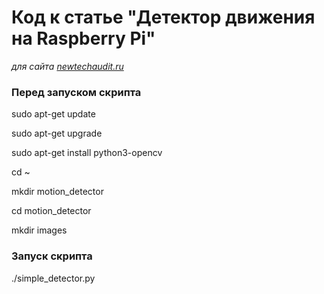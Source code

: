 # Код к статье "Детектор движения на Raspberry Pi"
*для сайта [newtechaudit.ru](https://newtechaudit.ru)*

### Перед запуском скрипта
sudo apt-get update

sudo apt-get upgrade

sudo apt-get install python3-opencv

cd ~

mkdir motion_detector

cd motion_detector

mkdir images

### Запуск скрипта
./simple_detector.py
